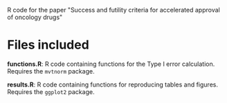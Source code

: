 R code for the paper "Success and futility criteria for accelerated approval of oncology drugs"

# Files included
**functions.R**: R code containing functions for the Type I error calculation. Requires the `mvtnorm` package.

**results.R**: R code containing functions for reproducing tables and figures. Requires the `ggplot2` package.
